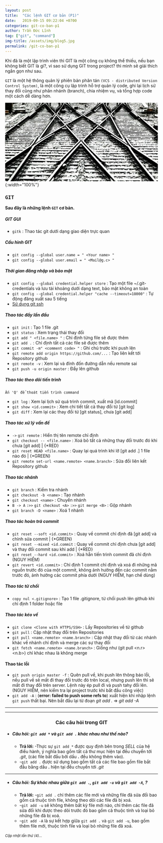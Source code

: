 ```yaml
---
layout: post
title:  "Các lệnh GIT cơ bản (P1)"
date:   2019-09-15 09:22:04 +0700
categories: git-co-ban-p1
author: Trần Đức Lĩnh
tag: ["git", "command"]
img-title: /assets/img/blog5.jpg
permalink: /git-co-ban-p1
---
```

Khi đã là một lập trình viên thì GIT là một công cụ không thể thiếu, nếu bạn không biết GIT là gì?, vì sao sử dụng GIT trong project? thì mình sẽ giải thích ngắn gọn như sau.<br/>

`GIT` là một hệ thông quản lý phiên bản phân tán `(VCS - distributed Version Control System)`, là một công cụ lập trình hỗ trợ quản lý code, ghi lại lịch sử thay đổi cũng như phân nhánh (branch), chia nhiệm vụ, và tổng hợp code một cách dễ dàng hơn.

![image-title-here](/assets/img/img-post/GIT-p1/GIT.jpg){:width="100%"}

### <kbd>GIT</kbd>
**Sau đây là những lệnh `GIT` cơ bản.**
##### GIT GUI
* `gitk` : Thao tác git dưới dạng giao diện trực quan

##### Cấu hình GIT
* `git config --global user.name = " <Your name> "`
* `git config --global user.email = " <Mail@g.c> "`

##### Thời gian đăng nhập và bảo mật
* `git config --global credential.helper store` : Tạo một file ~/.git-credentials và lưu tài khoảng dưới dạng text, bảo mật không an toàn
* `git config --global credential.helper "cache --timeout=18000"` : Tự động đăng xuất sau 5 tiếng
* [Sử dụng git ssh](https://inchoo.net/dev-talk/how-to-generate-ssh-keys-for-git-authorization/)

##### Thao tác đẩy lần đầu
* `git init` : Tạo 1 file .git
* `git status` : Xem trạng thái thay đổi
* `git add " <file.name> "` : Chỉ định từng file sẽ được thêm
* `git add .` : Chỉ định tất cả các file sẽ được thêm
* `git commit -m" <comment code> "` : Ghi chú trước khi push lên
* `git remote add origin https://github.com/...` : Tạo liên kết tới Repository github
* `git remote -v` : Xem lại và đỉnh đốn đường dẫn nếu remote sai
* `git push -u origin master` : Đẩy lên github

##### Thao tác theo dõi tiến trình

`Ấn 'Q' để thoát tiến trình command`

* `git log` : Xem lại lịch sử quá trình commit, xuất mã [id.commit]
* `git show <id.commit>` : Xem chi tiết tất cả thay đổi từ [git log]
* `git diff` : Xem lại các thay đổi từ [git status], chưa [git add]

##### Thao tác xử lý vấn đề
* `->` `git remote` : Hiển thị tên remote chỉ định
* `git checkout -- <file.name>` : Xoá bỏ tất cả những thay đổi trước đó khi chưa [git add] | {*RED}
* `git reset HEAD <file.name>` : Quay lại quá trình khi lỡ [git add .] 1 file nào đó | {*GREEN}
* `git remote set-url <name.remote> <name.branch>` : Sửa đổi liên kết Repository github

##### Thao tác nhánh
* `git branch` : Kiểm tra nhánh
* `git checkout -b <name>` : Tạo nhánh
* `git checkout <name>` : Chuyển nhánh
* `B -> A` `:>>` `git checkout <A>` `:>>` `git merge <B>` : Gộp nhánh
* `git branch -D <name>` : Xoá 1 nhánh

##### Thao tác hoàn trả commit
* `git reset --soft <id.commit>` : Quay về commit chỉ định đã [git add] và chỉnh sửa commit | {*GREEN}
* `git reset --mixed <id.commit` : Quay về commit chỉ định chưa [git add] và thay đổi commit sau khi add | {*RED}
* `git reset --hard <id.commit>` : Xoá hẵn tiến trình commit đã chỉ định (NGUY HIỂM)
* `git revert <id.commit>` : Chỉ định 1 commit chỉ định và xoá đi những mã nguồn trước đó của một commit, không ảnh hưởng đến các commit nằm trước đó, ảnh hưởng các commit phía dưới (NGUY HIỂM, hạn chế dùng)

##### Thao tác từ chối
* `copy nul <.gitignore>` : Tạo 1 file .gitignore, từ chối push lên github khi chỉ định 1 folder hoặc file


##### Thao tác kéo về
* `git clone <Clone with HTTPS/SSH>` : Lấy Repositories về từ github
* `git pull` : Cập nhật thay đổi trên Repositories
* `git pull <name.remote> <name.branch>` : Cập nhật thay đổi từ các nhánh khác về nhánh chỉ định và merge các sự thay đổi
* `git fetch <name.remote> <name.branch>` : Giống như (git pull <n.r> <n.b>) chỉ khác nhau là không merge

#### Thao tác lỗi
* `git push origin master -f` : Quên pull về, khi push lên thông báo lỗi, nếu pull về sẽ mất đi thay đổi trước đó trên local, nhưng push lên thì sẽ mất đi thay đổi trên server. Lệnh này ép pull đi và push tahy đổi lên. (NGUY HIỂM, nên kiểm tra lại project trước khi bắt đầu công việc)
* `git add -A` : (**error: failed to push some refs to**) xuất hiện khi nhập lệnh `git push` thất bại. Nên bắt đầu lại từ đoạn *git add .* => *git add -A*

***
***

### <center>Các câu hỏi trong GIT</center>

* ##### **Câu hỏi:** `git add *` và `git add .` khác nhau như thế nào?
    * **Trả lời:** -Thực sự  `git add *` được quy định bên trong *SELL* của hệ điều hành, ý nghĩa bao gồm tất cả thư mục hiện tại đều chuyển tới *.git*, (các file bắt đầu bởi dấu **.** đều không thêm vào).
    *   -`git add .` được sử dụng bao gồm tất cả các file bao gồm file bắt đầu bằng dấu **.** hiện tại đều chuyển tới *.git*

***

* ##### **Câu hỏi:** Sự khác nhau giữa `git add .`, `git add -u` và `git add -A`, ?
    * **Trả lời:** -`git add .` chỉ thêm các file mới và những file đã sửa đổi bao gồm cả thuộc tính file, không theo dõi các file đã bị xoá.
    * -`git add -u` sẽ không thêm bất kỳ file mới nào, chỉ thêm các file đã sửa đổi khi được theo dõi trước đó bao gồm cã thuộc tính và loại bỏ những file đã bị xoá.
    * -`git add -A` là sự kết hợp giữa `git add .` và `git add -u`, bao gồm thêm file mới, thuộc tính file và loại bỏ những file đã xoá.

*<small>Cập nhật lần thứ (4)...</small>*